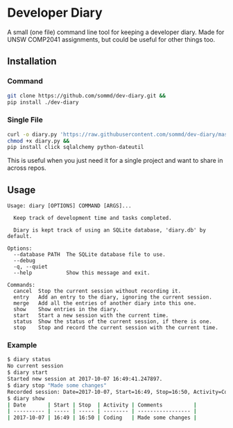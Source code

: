 # Developer Diary

A small (one file) command line tool for keeping a developer diary. Made for UNSW COMP2041 assignments, but could be useful for other things too.

## Installation

### Command

```sh
git clone https://github.com/sommd/dev-diary.git &&
pip install ./dev-diary
```

### Single File

```sh
curl -o diary.py 'https://raw.githubusercontent.com/sommd/dev-diary/master/diary.py' &&
chmod +x diary.py &&
pip install click sqlalchemy python-dateutil
```

This is useful when you just need it for a single project and want to share in across repos.

## Usage

```
Usage: diary [OPTIONS] COMMAND [ARGS]...

  Keep track of development time and tasks completed.

  Diary is kept track of using an SQLite database, 'diary.db' by default.

Options:
  --database PATH  The SQLite database file to use.
  --debug
  -q, --quiet
  --help           Show this message and exit.

Commands:
  cancel  Stop the current session without recording it.
  entry   Add an entry to the diary, ignoring the current session.
  merge   Add all the entries of another diary into this one.
  show    Show entries in the diary.
  start   Start a new session with the current time.
  status  Show the status of the current session, if there is one.
  stop    Stop and record the current session with the current time.
```

### Example

```sh
$ diary status
No current session
$ diary start
Started new session at 2017-10-07 16:49:41.247897.
$ diary stop "Made some changes"
Recorded session: Date=2017-10-07, Start=16:49, Stop=16:50, Activity=Coding, Comments=Made some changes.
$ diary show
| Date       | Start | Stop  | Activity | Comments          |
| ---------- | ----- | ----- | -------- | ----------------- |
| 2017-10-07 | 16:49 | 16:50 | Coding   | Made some changes |
```
